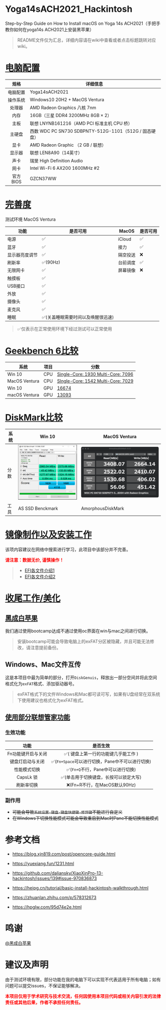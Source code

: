 # Yoga14sACH2021_Hackintosh

Step-by-Step Guide on How to Install macOS on Yoga 14s ACH2021（手把手教你如何在yoga14s ACH2021上安装黑苹果）

> README文件仅为汇总，详细内容请在wiki中查看或者点击标题跳转对应wiki。

# [电脑配置](https://github.com/Mortal0110/Yoga14sACH2021_Hackintosh/wiki/电脑配置)

|   规格   | 详细信息                                               |
| :------: | ------------------------------------------------------ |
| 电脑配置 | Yoga14sACH2021                                         |
| 操作系统 | Windows10 20H2 + MacOS Ventura                         |
|  处理器  | AMD Radeon Graphics 八核 7nm                           |
|   内存   | 16GB（三星 DDR4 3200MHz 8GB $\times$ 2）               |
|   主板   | 联想 LNYNB161216（AMD PCI 标准主机 CPU 桥）            |
|  主硬盘  | 西数 WDC PC SN730 SDBPNTY-512G-1101（512G / 固态硬盘） |
|   显卡   | AMD Radeon Graphic （2 GB / 联想）                     |
|  显示器  | 联想 LEN8A90（14英寸）                                 |
|   声卡   | 瑞旻 High Definition Audio                             |
|   网卡   | Intel Wi-Fi 6 AX200 1600MHz #2                         |
| 官方BIOS | GZCN37WW                                               |

# [完善度](https://github.com/Mortal0110/Yoga14sACH2021_Hackintosh/wiki/完善度及兼容性#完善度)

测试环境 MacOS Ventura

| 功能           | 是否可用                          | MacOS    | 是否可用 |
| -------------- | --------------------------------- | -------- | -------- |
| 电源           | ✅                                 | iCloud   | ✅        |
| 蓝牙           | ✅                                 | 接力     | ✅        |
| 显示器亮度调节 | ✅                                 | 隔空投送 | ❌        |
| 刷新率         | ✅(90Hz)                           | 台前调度 | ✅        |
| 无限网卡       | ✅                                 | 屏幕镜像 | ❌        |
| 触摸板         | ✅                                 |          |          |
| USB接口        | ✅                                 |          |          |
| 外放           | ✅                                 |          |          |
| 摄像头         | ✅                                 |          |          |
| 麦克风         | ✅                                 |          |          |
| 睡眠           | ✅(关盖睡眠需要时间以及唤醒很迅速) |          |          |

> ✅仅表示在正常使用环境下经过测试可以正常使用

# [Geekbench 6比较](https://github.com/Mortal0110/Yoga14sACH2021_Hackintosh/wiki/完善度及兼容性#geekbench-6比较)

| 系统          | 项目 | 分数                                                         |
| ------------- | ---- | ------------------------------------------------------------ |
| Win 10        | CPU  | [Single-Core: 1930 Multi-Core: 7096](https://browser.geekbench.com/v6/cpu/10328820) |
| MacOS Ventura | CPU  | [SIngle-Core: 1542 Multi-Core: 7029](https://browser.geekbench.com/v6/cpu/10329321) |
| Win 10        | GPU  | [16674](https://browser.geekbench.com/v6/compute/3611974)    |
| macOS Ventura | GPU  | [13093](https://browser.geekbench.com/v6/compute/3611837)    |



# [DiskMark比较](https://github.com/Mortal0110/Yoga14sACH2021_Hackintosh/wiki/完善度及兼容性#diskmark比较)

| 系统 | Win 10                                                       | MacOS Ventura                                                |
| ---- | ------------------------------------------------------------ | ------------------------------------------------------------ |
| 分数 | <img src="./assets/AS%20SSD%20Benchmark%20win10.png" alt="AS SSD Benchmark win10" style="zoom:30%;" /> | <img src="./assets/image-20250205222601149.png" alt="image-20250205222601149" style="zoom:35%;" /> |
| 工具 | AS SSD Benckmark                                             | AmorphousDiskMark                                            |

# [镜像制作以及安装工作](https://github.com/Mortal0110/Yoga14sACH2021_Hackintosh/wiki/黑苹果教程)

该项内容建议在网络中搜索进行学习，此项目中该部分并不完善。

<p style = 'color: red; font-weight: bold;'>请注意：数据无价, 谨慎操作！ </p>

> - [EFI各文件介绍1](https://yuexiang.fun/1231.html)
> - [EFI各文件介绍2](https://blog.xjn819.com/post/opencore-guide.html)

# [收尾工作/美化](https://github.com/Mortal0110/Yoga14sACH2021_Hackintosh/wiki/黑苹果教程#收尾工作)

## [黑成白苹果](https://github.com/Mortal0110/Yoga14sACH2021_Hackintosh/wiki/黑苹果教程#黑成白苹果)

我们通过使用bootcamp达成不通过使用oc界面在win与mac之间进行切换。

> 安装bootcamp可能会导致电脑上的exFAT分区被隐藏，并且可能无法修改，请注意提前备份。

## Windows、Mac文件互传

这是本项目中最为简单的部分，打开`DiskGenuis`，释放出一部分空间并将此空间格式化为`exFAT`格式、添加驱动器号。

> exFAT格式下的文件Windows和Mac都可读可写，如果有U盘经常在双系统下使用建议也格式化为exFAT格式。

## [使用部分联想管家功能](https://github.com/Mortal0110/Yoga14sACH2021_Hackintosh/wiki/黑苹果教程#使用部分联想管家功能)

### 生效功能

|        功能        |                    是否生效                     |
| :----------------: | :---------------------------------------------: |
| Fn功能键开启与关闭 |       ✅( 键盘上第一行的功能键几乎能工作 )       |
|  键盘灯启动与关闭  | ✅(`Fn+Space`可以进行切换，Pane中不可以进行切换) |
|    性能模式切换    |        ✅(`Fn+Q`不行，Pane中可以进行切换)        |
|     CapsLk 锁      |      ✅(单击用于切换键盘，长按可以锁定大写)      |
|     刷新率切换     |          ❌(Fn+R不行，在MacOS默认90Hz)           |

### 副作用

- ~~可能会导致`系统设置-键盘-键盘快捷键-修饰键`不能进行自定义~~
- ~~在Windows下切换性能模式可能会导致重启到Mac时Pane不能切换性能模式~~

 # 参考文档

- https://blog.xjn819.com/post/opencore-guide.html

- https://yuexiang.fun/1231.html

- https://github.com/daliansky/XiaoXinPro-13-hackintosh/issues/139#issue-970836873

- https://heipg.cn/tutorial/basic-install-hackintosh-walkthrough.html

- https://zhuanlan.zhihu.com/p/578312673

- https://hpglw.com/95d74e2e.html

# 鸣谢

[@黑成白苹果](https://m.tb.cn/h.TLeFr0V?tk=3Teieg6xuXt)

# 建议及声明

由于测试环境有限，部分功能在我的电脑下可以实现不代表适用于所有电脑；如有问题可以提交issues，不保证能够解决。

<p style = 'color: red; font-weight: bold;'>本项目仅用于学术研究与技术交流，任何因使用本项目代码或相关内容引发的法律责任或其他后果，作者不承担任何责任。
</p>
